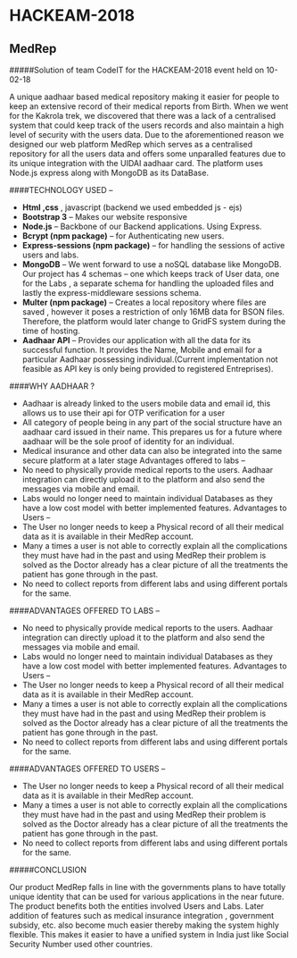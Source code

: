 # HACKEAM-2018
## MedRep

#####Solution of team CodeIT for the HACKEAM-2018 event held on 10-02-18

A unique aadhaar based medical repository making it easier for people to keep an extensive record of their medical reports from Birth.
When we went for the Kakrola trek, we discovered that there was a lack of a centralised system that could keep track of the users records and also maintain a high level of security with the users data. Due to the aforementioned reason we designed our web platform MedRep which serves as a centralised repository for all the users data and offers some unparalled features due to its unique integration with the UIDAI aadhaar card. The platform uses Node.js express along with MongoDB as its DataBase.

####TECHNOLOGY USED – 
* **Html ,css** , javascript (backend we used embedded js - ejs)
* **Bootstrap 3** – Makes our website responsive
* **Node.js** – Backbone of our Backend applications. Using Express.
* **Bcrypt (npm package)** – for Authenticating new users.
* **Express-sessions (npm package)** – for handling the sessions of active users and labs.
* **MongoDB** – We went forward to use a noSQL database like MongoDB. Our project has 4 schemas – one which keeps track of User data, one for the Labs , a separate schema for handling the uploaded files and lastly the express-middleware sessions schema.
* **Multer (npm package)** – Creates a local repository where files are saved , however it poses a restriction of only 16MB data for BSON files. Therefore, the platform would later change to GridFS system during the time of hosting.
* **Aadhaar API** – Provides our application with all the data for its successful function. It provides the Name, Mobile and email for a particular Aadhaar possessing individual.(Current implementation not feasible as API key is only being provided to registered Entreprises).

####WHY AADHAAR ?
* Aadhaar is already linked to the users mobile data and email id, this allows us to use their api for OTP verification for a user
*	All category of people being in any part of the social structure have an aadhaar card issued in their name. This prepares us for a future where aadhaar will be the sole proof of identity for an individual.
*	Medical insurance and other data can also be integrated into the same secure platform at a later stage
Advantages offered to labs –
*	No need to physically provide medical reports to the users. Aadhaar integration can directly upload it to the platform and also send the messages via mobile and email.
*	Labs would no longer need to maintain individual Databases as they have a low cost model with better implemented features.
Advantages to Users –
*	The User no longer needs to keep a Physical record of all their medical data as it is available in their MedRep account.
*	Many a times a user is not able to correctly explain all the complications they must have had in the past and using MedRep their problem is solved as the Doctor already has a clear picture of all the treatments the patient has gone through in the past.
*	No need to collect reports from different labs and using different portals for the same.

####ADVANTAGES OFFERED TO LABS –
*	No need to physically provide medical reports to the users. Aadhaar integration can directly upload it to the platform and also send the messages via mobile and email.
*	Labs would no longer need to maintain individual Databases as they have a low cost model with better implemented features.
Advantages to Users –
*	The User no longer needs to keep a Physical record of all their medical data as it is available in their MedRep account.
*	Many a times a user is not able to correctly explain all the complications they must have had in the past and using MedRep their problem is solved as the Doctor already has a clear picture of all the treatments the patient has gone through in the past.
*	No need to collect reports from different labs and using different portals for the same.

####ADVANTAGES OFFERED TO USERS –
*	The User no longer needs to keep a Physical record of all their medical data as it is available in their MedRep account.
*	Many a times a user is not able to correctly explain all the complications they must have had in the past and using MedRep their problem is solved as the Doctor already has a clear picture of all the treatments the patient has gone through in the past.
*	No need to collect reports from different labs and using different portals for the same.

#####CONCLUSION

Our product MedRep falls in line with the governments plans to have  totally unique identity that can be used for various applications in the near future. The product benefits both the entities involved Users and Labs. Later addition of features such as medical insurance integration , government subsidy, etc. also become much easier thereby making the system highly flexible. This makes it easier to have a unified system in India just like Social Security Number used other countries.
